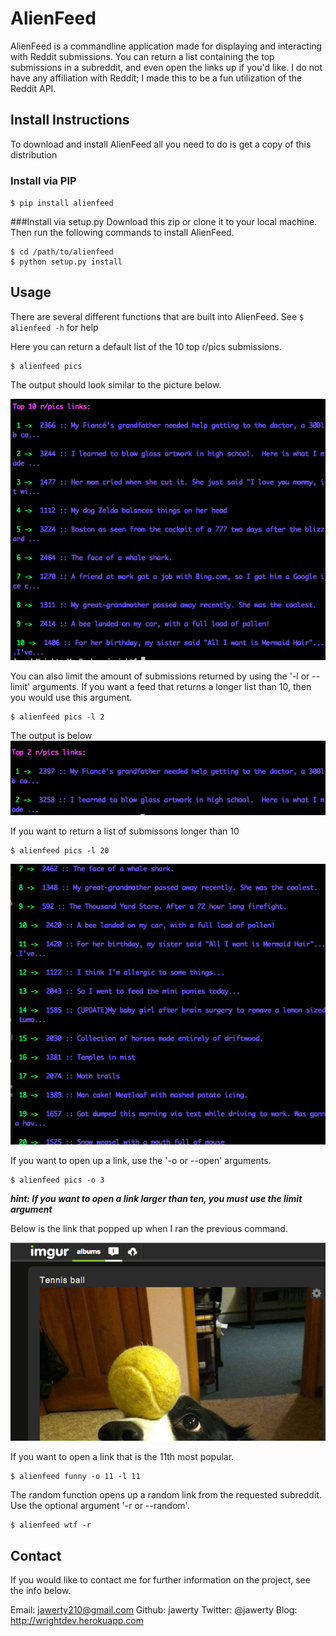 # AlienFeed
AlienFeed is a commandline application made for displaying
and interacting with Reddit submissions. You can return a list containing the top submissions in a subreddit, and even open the links up if you'd like. I do not have any affiliation with Reddit; I made this to be a fun utilization of the Reddit API.

## Install Instructions
To download and install AlienFeed all you need to do is get a copy of this distribution

### Install via PIP
`$ pip install alienfeed`

###Install via setup.py 
Download this zip or clone it to your local machine. Then run the following commands to install AlienFeed.
```
$ cd /path/to/alienfeed
$ python setup.py install
```

## Usage

There are several different functions that are built into AlienFeed.
See `$ alienfeed -h` for help


Here you can return a default list of the 10 top r/pics submissions.

```
$ alienfeed pics
```

The output should look similar to the picture below.

![Alt text](/public/pic1.png)

You can also limit the amount of submissions returned by using the '-l or --limit' arguments. If you want a feed that returns a longer list than 10, then you would use this argument. 

```
$ alienfeed pics -l 2
```

The output is below
![Alt text](/public/pic3.png)


If you want to return a list of submissons longer than 10

```
$ alienfeed pics -l 20
```

![Alt text](/public/pic4.png)

If you want to open up a link, use the '-o or --open' arguments. 

```
$ alienfeed pics -o 3
```

***hint: If you want to open a link larger than ten, you must use the limit argument***

Below is the link that popped up when I ran the previous command.

![Alt text](/public/pic2.png)

If you want to open a link that is the 11th most popular.

```
$ alienfeed funny -o 11 -l 11
```

The random function opens up a random link from the requested subreddit. Use the optional argument '-r or --random'.

```
$ alienfeed wtf -r
```

## Contact
If you would like to contact me for further information on the project, see the info below.

Email: jawerty210@gmail.com
Github: jawerty
Twitter: @jawerty
Blog: <http://wrightdev.herokuapp.com>
